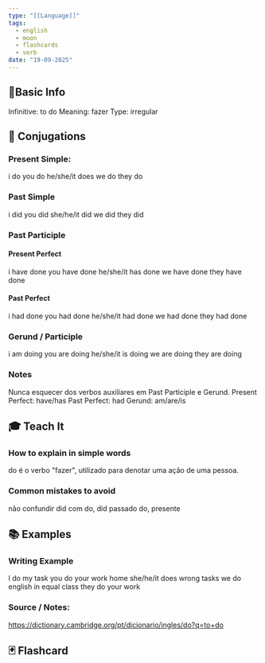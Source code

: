 ```yaml
---
type: "[[Language]]"
tags:
  - english
  - moon
  - flashcards
  - verb
date: "19-09-2025"
---
```

## 📌Basic Info

Infinitive: to do
Meaning: fazer
Type: irregular
## 📝 Conjugations
### Present Simple: 
i do
you do
he/she/it does
we do
they do
### Past Simple 
i did
you did
she/he/it did
we did
they did
### Past Participle 

#### Present Perfect
i have done
you have done
he/she/it has done
we have done
they have done
#### Past Perfect
i had done
you had done
he/she/it had done
we had done
they had done
### Gerund / Participle 
i am doing
you are doing
he/she/it is doing
we are doing
they are doing
### Notes

Nunca esquecer dos verbos auxiliares em Past Participle e Gerund.
Present Perfect: have/has
Past Perfect: had
Gerund: am/are/is
## 🎓 Teach It
### How to explain in simple words
do é o verbo "fazer", utilizado para denotar uma ação de uma pessoa.
### Common mistakes to avoid
não confundir did com do, did passado do, presente

## 📚 Examples
### Writing Example

I do my task
you do your work home
she/he/it does wrong tasks
we do english in equal class
they do your work



### Source / Notes: 
https://dictionary.cambridge.org/pt/dicionario/ingles/do?q=to+do

## 🃏 Flashcard